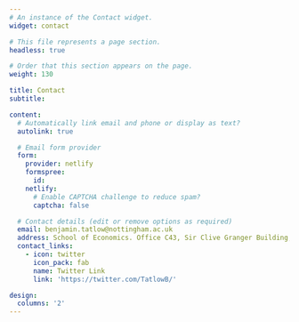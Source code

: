 ```yaml
---
# An instance of the Contact widget.
widget: contact

# This file represents a page section.
headless: true

# Order that this section appears on the page.
weight: 130

title: Contact
subtitle:

content:
  # Automatically link email and phone or display as text?
  autolink: true

  # Email form provider
  form:
    provider: netlify
    formspree:
      id:
    netlify:
      # Enable CAPTCHA challenge to reduce spam?
      captcha: false

  # Contact details (edit or remove options as required)
  email: benjamin.tatlow@nottingham.ac.uk
  address: School of Economics. Office C43, Sir Clive Granger Building, University Park. University of Nottingham, Nottingham NG7 2RD
  contact_links:
    - icon: twitter
      icon_pack: fab
      name: Twitter Link
      link: 'https://twitter.com/TatlowB/'

design:
  columns: '2'
---
```

